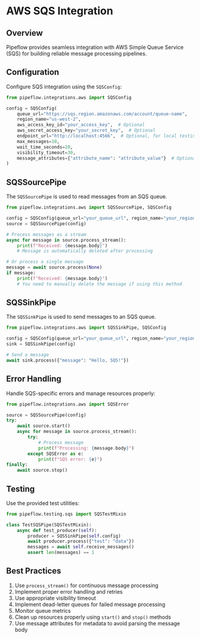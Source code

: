 # AWS SQS Integration

## Overview

Pipeflow provides seamless integration with AWS Simple Queue Service (SQS) for building reliable message processing pipelines.

## Configuration

Configure SQS integration using the `SQSConfig`:

```python
from pipeflow.integrations.aws import SQSConfig

config = SQSConfig(
    queue_url="https://sqs.region.amazonaws.com/account/queue-name",
    region_name="us-west-2",
    aws_access_key_id="your_access_key",  # Optional
    aws_secret_access_key="your_secret_key",  # Optional
    endpoint_url="http://localhost:4566",  # Optional, for local testing
    max_messages=10,
    wait_time_seconds=20,
    visibility_timeout=30,
    message_attributes={"attribute_name": "attribute_value"}  # Optional
)
```

## SQSSourcePipe

The `SQSSourcePipe` is used to read messages from an SQS queue.

```python
from pipeflow.integrations.aws import SQSSourcePipe, SQSConfig

config = SQSConfig(queue_url="your_queue_url", region_name="your_region")
source = SQSSourcePipe(config)

# Process messages as a stream
async for message in source.process_stream():
    print(f"Received: {message.body}")
    # Message is automatically deleted after processing

# Or process a single message
message = await source.process(None)
if message:
    print(f"Received: {message.body}")
    # You need to manually delete the message if using this method
```

## SQSSinkPipe

The `SQSSinkPipe` is used to send messages to an SQS queue.

```python
from pipeflow.integrations.aws import SQSSinkPipe, SQSConfig

config = SQSConfig(queue_url="your_queue_url", region_name="your_region")
sink = SQSSinkPipe(config)

# Send a message
await sink.process({"message": "Hello, SQS!"})
```

## Error Handling

Handle SQS-specific errors and manage resources properly:

```python
from pipeflow.integrations.aws import SQSError

source = SQSSourcePipe(config)
try:
    await source.start()
    async for message in source.process_stream():
        try:
            # Process message
            print(f"Processing: {message.body}")
        except SQSError as e:
            print(f"SQS error: {e}")
finally:
    await source.stop()
```

## Testing

Use the provided test utilities:

```python
from pipeflow.testing.sqs import SQSTestMixin

class TestSQSPipe(SQSTestMixin):
    async def test_producer(self):
        producer = SQSSinkPipe(self.config)
        await producer.process({"test": "data"})
        messages = await self.receive_messages()
        assert len(messages) == 1
```

## Best Practices

1. Use `process_stream()` for continuous message processing
2. Implement proper error handling and retries
3. Use appropriate visibility timeout
4. Implement dead-letter queues for failed message processing
5. Monitor queue metrics
6. Clean up resources properly using `start()` and `stop()` methods
7. Use message attributes for metadata to avoid parsing the message body
